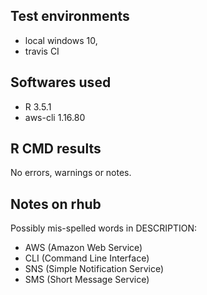 ## Test environments

* local windows 10,
* travis CI

## Softwares used

* R 3.5.1
* aws-cli 1.16.80

## R CMD results

No errors, warnings or notes.

## Notes on rhub

Possibly mis-spelled words in DESCRIPTION:
* AWS (Amazon Web Service)
* CLI (Command Line Interface)
* SNS (Simple Notification Service)
* SMS (Short Message Service)
